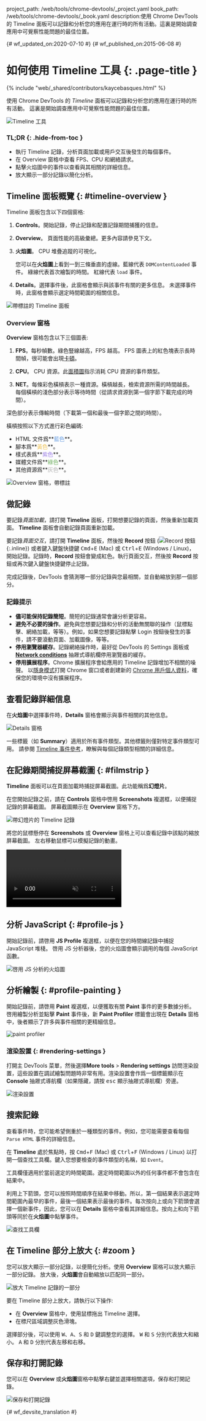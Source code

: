 project_path: /web/tools/chrome-devtools/_project.yaml
book_path: /web/tools/chrome-devtools/_book.yaml
description:使用 Chrome DevTools 的 Timeline 面板可以記錄和分析您的應用在運行時的所有活動。這裏是開始調查應用中可覺察性能問題的最佳位置。

{# wf_updated_on:2020-07-10 #}
{# wf_published_on:2015-06-08 #}

# 如何使用 Timeline 工具 {: .page-title }

{% include "web/_shared/contributors/kaycebasques.html" %}

使用 Chrome DevTools 的 <em>Timeline</em> 面板可以記錄和分析您的應用在運行時的所有活動。
這裏是開始調查應用中可覺察性能問題的最佳位置。



![Timeline 工具](imgs/timeline-panel.png)


### TL;DR {: .hide-from-toc }
- 執行 Timeline 記錄，分析頁面加載或用戶交互後發生的每個事件。
- 在 Overview 窗格中查看 FPS、CPU 和網絡請求。
- 點擊火焰圖中的事件以查看與其相關的詳細信息。
- 放大顯示一部分記錄以簡化分析。


## Timeline 面板概覽 {: #timeline-overview }

Timeline 面板包含以下四個窗格:

1. **Controls**。開始記錄，停止記錄和配置記錄期間捕獲的信息。
2. **Overview**。
頁面性能的高級彙總。更多內容請參見下文。
3. **火焰圖**。
CPU 堆疊追蹤的可視化。

   您可以在**火焰圖**上看到一到三條垂直的虛線。藍線代表 `DOMContentLoaded` 事件。
綠線代表首次繪製的時間。
紅線代表 `load` 事件。

4. **Details**。選擇事件後，此窗格會顯示與該事件有關的更多信息。
未選擇事件時，此窗格會顯示選定時間範圍的相關信息。


![帶標註的 Timeline 面板](imgs/timeline-annotated.png)

### Overview 窗格

**Overview** 窗格包含以下三個圖表:

1. **FPS**。每秒幀數。綠色豎線越高，FPS 越高。
FPS 圖表上的紅色塊表示長時間幀，很可能會出現[卡頓][jank]。
2. **CPU**。
CPU 資源。此[面積圖][ac]指示消耗 CPU 資源的事件類型。

3. **NET**。每條彩色橫槓表示一種資源。橫槓越長，檢索資源所需的時間越長。
每個橫槓的淺色部分表示等待時間（從請求資源到第一個字節下載完成的時間）。

深色部分表示傳輸時間（下載第一個和最後一個字節之間的時間）。



   橫槓按照以下方式進行彩色編碼:
   <!-- source: https://goo.gl/eANVFf -->

   * HTML 文件爲**<span style="color:hsl(214, 67%, 66%)">藍色</span>**。
   * 腳本爲**<span style="color:hsl(43, 83%, 64%)">黃色</span>**。
   * 樣式表爲**<span style="color:hsl(256, 67%, 70%)">紫色</span>**。
   * 媒體文件爲**<span style="color:hsl(109, 33%, 55%)">綠色</span>**。
   * 其他資源爲**<span style="color:hsl(0, 0%, 70%)">灰色</span>**。


![Overview 窗格，帶標註](imgs/overview-annotated.jpg)

[ac]: https://en.wikipedia.org/wiki/Area_chart
[jank]: /web/fundamentals/performance/rendering/

## 做記錄

要記錄*頁面加載*，請打開 **Timeline** 面板，打開想要記錄的頁面，然後重新加載頁面。
**Timeline** 面板會自動記錄頁面重新加載。


要記錄*頁面交互*，請打開 **Timeline** 面板，然後按 **Record** 按鈕 (![Record 按鈕](imgs/record-off.png){:.inline}) 或者鍵入鍵盤快捷鍵 <kbd>Cmd</kbd>+<kbd>E</kbd> (Mac) 或 <kbd>Ctrl</kbd>+<kbd>E</kbd> (Windows / Linux)，開始記錄。記錄時，**Record** 按鈕會變成紅色。執行頁面交互，然後按 **Record** 按鈕或再次鍵入鍵盤快捷鍵停止記錄。



完成記錄後，DevTools 會猜測哪一部分記錄與您最相關，並自動縮放到那一個部分。


### 記錄提示

* **儘可能保持記錄簡短**。簡短的記錄通常會讓分析更容易。
* **避免不必要的操作**。避免與您想要記錄和分析的活動無關聯的操作（鼠標點擊、網絡加載，等等）。例如，如果您想要記錄點擊 Login 按鈕後發生的事件，請不要滾動頁面、加載圖像，等等。
* **停用瀏覽器緩存**。記錄網絡操作時，最好從 DevTools 的 Settings 面板或 [**Network conditions**][nc] 抽屜式導航欄停用瀏覽器的緩存。
* **停用擴展程序**。Chrome 擴展程序會給應用的 Timeline 記錄增加不相關的噪聲。
以[隱身模式][incognito]打開 Chrome 窗口或者創建新的 [Chrome 用戶個人資料][new chrome profile]，確保您的環境中沒有擴展程序。




[nc]: /web/tools/chrome-devtools/profile/network-performance/network-conditions#network-conditions
[incognito]: https://support.google.com/chrome/answer/95464
[new chrome profile]: https://support.google.com/chrome/answer/142059

## 查看記錄詳細信息

在**火焰圖**中選擇事件時，**Details** 窗格會顯示與事件相關的其他信息。


![Details 窗格](imgs/details-pane.png)

一些標籤（如 **Summary**）適用於所有事件類型。其他標籤則僅對特定事件類型可用。
請參閱 [Timeline 事件參考][event reference]，瞭解與每個記錄類型相關的詳細信息。


[event reference]: /web/tools/chrome-devtools/profile/evaluate-performance/performance-reference

## 在記錄期間捕捉屏幕截圖 {: #filmstrip }

**Timeline** 面板可以在頁面加載時捕捉屏幕截圖。此功能稱爲**幻燈片**。


在您開始記錄之前，請在 **Controls** 窗格中啓用 **Screenshots** 複選框，以便捕捉記錄的屏幕截圖。
屏幕截圖顯示在 **Overview** 窗格下方。


![帶幻燈片的 Timeline 記錄](imgs/timeline-filmstrip.png)

將您的鼠標懸停在 **Screenshots** 或 **Overview** 窗格上可以查看記錄中該點的縮放屏幕截圖。
左右移動鼠標可以模擬記錄的動畫。


<video src="animations/hover.mp4" autoplay muted loop controls></video>

## 分析 JavaScript {: #profile-js }

開始記錄前，請啓用 **JS Profile** 複選框，以便在您的時間線記錄中捕捉 JavaScript 堆棧。
啓用 JS 分析器後，您的火焰圖會顯示調用的每個 JavaScript 函數。


![啓用 JS 分析的火焰圖](imgs/js-profile.png)

## 分析繪製 {: #profile-painting }

開始記錄前，請啓用 **Paint** 複選框，以便獲取有關 **Paint** 事件的更多數據分析。
啓用繪製分析並點擊 **Paint** 事件後，新 **Paint Profiler** 標籤會出現在 **Details** 窗格中，後者顯示了許多與事件相關的更精細信息。



![paint profiler](imgs/paint-profiler.png)

### 渲染設置 {: #rendering-settings }

打開主 DevTools 菜單，然後選擇**More tools** > **Rendering settings** 訪問渲染設置，這些設置在調試繪製問題時非常有用。渲染設置會作爲一個標籤顯示在 **Console** 抽屜式導航欄（如果隱藏，請按 <kbd>esc</kbd> 顯示抽屜式導航欄）旁邊。




![渲染設置](imgs/rendering-settings.png)

## 搜索記錄

查看事件時，您可能希望側重於一種類型的事件。例如，您可能需要查看每個 `Parse HTML` 事件的詳細信息。


在 **Timeline** 處於焦點時，按 <kbd>Cmd</kbd>+<kbd>F</kbd> (Mac) 或 <kbd>Ctrl</kbd>+<kbd>F</kbd> (Windows / Linux) 以打開一個查找工具欄。鍵入您想要檢查的事件類型的名稱，如 `Event`。

工具欄僅適用於當前選定的時間範圍。選定時間範圍以外的任何事件都不會包含在結果中。


利用上下箭頭，您可以按照時間順序在結果中移動。所以，第一個結果表示選定時間範圍內最早的事件，最後一個結果表示最後的事件。每次按向上或向下箭頭會選擇一個新事件，因此，您可以在 **Details** 窗格中查看其詳細信息。按向上和向下箭頭等同於在**火焰圖**中點擊事件。


![查找工具欄](imgs/find-toolbar.png)

## 在 Timeline 部分上放大 {: #zoom }

您可以放大顯示一部分記錄，以便簡化分析。使用 **Overview** 窗格可以放大顯示一部分記錄。
放大後，**火焰圖**會自動縮放以匹配同一部分。


![放大 Timeline 記錄的一部分](imgs/zoom.png)

要在 Timeline 部分上放大，請執行以下操作:

* 在 **Overview** 窗格中，使用鼠標拖出 Timeline 選擇。
* 在標尺區域調整灰色滑塊。

選擇部分後，可以使用 <kbd>W</kbd>、<kbd>A</kbd>、<kbd>S</kbd> 和 <kbd>D</kbd> 鍵調整您的選擇。
<kbd>W</kbd> 和 <kbd>S</kbd> 分別代表放大和縮小。
<kbd>A</kbd> 和 <kbd>D</kbd> 分別代表左移和右移。


## 保存和打開記錄

您可以在 **Overview** 或**火焰圖**窗格中點擊右鍵並選擇相關選項，保存和打開記錄。


![保存和打開記錄](imgs/save-open.png)


{# wf_devsite_translation #}
